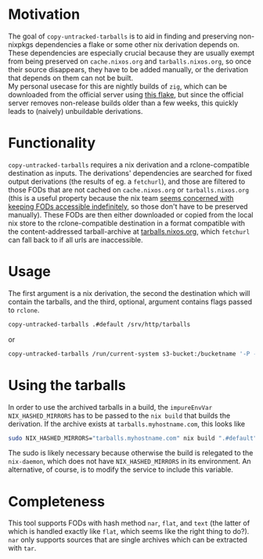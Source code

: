 # Motivation
The goal of `copy-untracked-tarballs` is to aid in finding and preserving
non-nixpkgs dependencies a flake or some other nix derivation depends on.  
These dependencies are especially crucial because they are usually exempt from
being preserved on `cache.nixos.org` and `tarballs.nixos.org`, so once their
source disappears, they have to be added manually, or the derivation that
depends on them can not be built.  
My personal usecase for this are nightly builds of `zig`, which can be
downloaded from the official server using [this flake](https://github.com/mitchellh/zig-overlay),
but since the official server removes non-release builds older than a few weeks,
this quickly leads to (naively) unbuildable derivations.

# Functionality
`copy-untracked-tarballs` requires a nix derivation and a rclone-compatible
destination as inputs. The derivations' dependencies are searched for fixed
output derivations (the results of eg. a `fetchurl`), and those are filtered to
those FODs that are not cached on `cache.nixos.org` or `tarballs.nixos.org`
(this is a useful property because the nix team [seems concerned with keeping
FODs accessible
indefinitely](https://discourse.nixos.org/t/upcoming-garbage-collection-for-cache-nixos-org/39078#garbage-collection-policy-and-implications-2),
so those don't have to be preserved manually).
These FODs are then either downloaded or copied from the local nix store to the
rclone-compatible destination in a format compatible with the content-addressed
tarball-archive at [tarballs.nixos.org](tarballs.nixos.org), which `fetchurl`
can fall back to if all urls are inaccessible.

# Usage
The first argument is a nix derivation, the second the destination which will
contain the tarballs, and the third, optional, argument contains flags
passed to `rclone`.
```bash
copy-untracked-tarballs .#default /srv/http/tarballs
```
or
```bash
copy-untracked-tarballs /run/current-system s3-bucket:/bucketname '-P --config ./rclone.conf'
```

# Using the tarballs
In order to use the archived tarballs in a build, the `impureEnvVar`
`NIX_HASHED_MIRRORS` has to be passed to the `nix build` that builds the
derivation. If the archive exists at `tarballs.myhostname.com`, this looks like

```bash
sudo NIX_HASHED_MIRRORS="tarballs.myhostname.com" nix build ".#default"
```
The sudo is likely necessary because otherwise the build is relegated to the
`nix-daemon`, which does not have `NIX_HASHED_MIRRORS` in its environment. An
alternative, of course, is to modify the service to include this variable.

# Completeness
This tool supports FODs with hash method `nar`, `flat`, and `text` (the latter
of which is handled exactly like `flat`, which seems like the right thing to
do?). `nar` only supports sources that are single archives which can be
extracted with `tar`.
